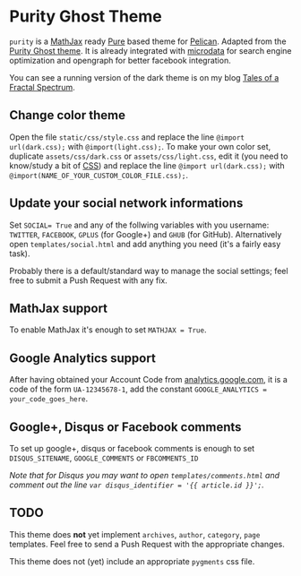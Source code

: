 # Purity Ghost Theme

`purity` is a  [MathJax](http://www.mathjax.org) ready [Pure](http://purecss.io) based theme for [Pelican](http://blog.getpelican.com/). Adapted from the [Purity Ghost theme](https://github.com/mseri/purity).
It is already integrated with [microdata](https://support.google.com/webmasters/answer/176035?hl=en) for search engine optimization and opengraph for better facebook integration.

You can see a running version of the dark theme is on my blog [Tales of a Fractal Spectrum](http://www.mseri.me).

## Change color theme
Open the file `static/css/style.css` and replace the line `@import url(dark.css);` with `@import(light.css);`.
To make your own color set, duplicate `assets/css/dark.css` or `assets/css/light.css`, edit it (you need to know/study a bit of [CSS](http://www.w3schools.com/cssref/pr_text_color.asp)) and replace the line `@import url(dark.css);` with `@import(NAME_OF_YOUR_CUSTOM_COLOR_FILE.css);`.

## Update your social network informations
Set `SOCIAL= True` and any of the follwing variables with you username: `TWITTER`, `FACEBOOK`, `GPLUS` (for Google+) and `GHUB` (for GitHub).
Alternatively open `templates/social.html` and add anything you need (it's a fairly easy task).

Probably there is a default/standard way to manage the social settings; feel free to submit a Push Request with any fix.

## MathJax support
To enable MathJax it's enough to set `MATHJAX = True`.

## Google Analytics support
After having obtained your Account Code from [analytics.google.com](http://analytics.google.com), it is a code of the form `UA-12345678-1`, add the constant `GOOGLE_ANALYTICS = your_code_goes_here`.

## Google+, Disqus or Facebook comments
To set up google+, disqus or facebook comments is enough to set `DISQUS_SITENAME`, `GOOGLE_COMMENTS` or `FBCOMMENTS_ID`

_Note that for Disqus you may want to open `templates/comments.html` and comment out the line `var disqus_identifier = '{{ article.id }}';`._

## TODO
This theme does **not** yet implement `archives`, `author`, `category`, `page` templates. Feel free to send a Push Request with the appropriate changes.

This theme does not (yet) include an appropriate `pygments` css file.
